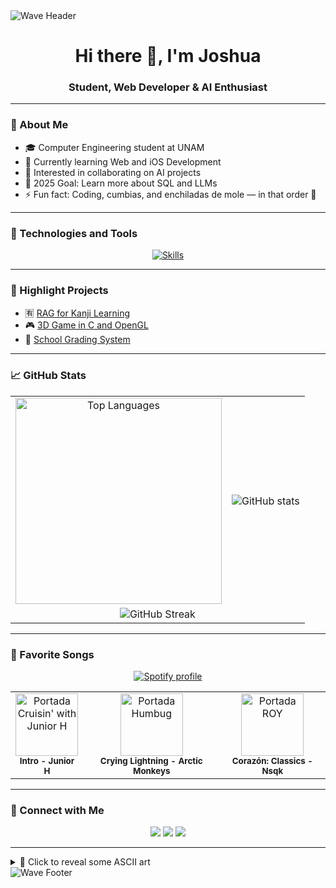 <img src="https://capsule-render.vercel.app/api?type=waving&height=200&text=Bienvenido!&fontAlign=80&fontAlignY=40&color=00c6ff,0072ff,0050b3" alt="Wave Header"/>

<h1 align="center">Hi there 👋, I'm Joshua</h1>
<h3 align="center">Student, Web Developer & AI Enthusiast</h3>

---

### 🚀 About Me
- 🎓 Computer Engineering student at UNAM  
- 🌱 Currently learning Web and iOS Development  
- 🤖 Interested in collaborating on AI projects  
- 🎯 2025 Goal: Learn more about SQL and LLMs  
- ⚡ Fun fact: Coding, cumbias, and enchiladas de mole — in that order 🌯

---

### 🧰 Technologies and Tools
<p align="center">
  <a href="https://skillicons.dev">
    <img src="https://skillicons.dev/icons?i=anaconda,bootstrap,c,cpp,css,django,docker,figma,git,github,html,java,js,laravel,latex,linux,mysql,npm,notion,php,ps,py,sklearn,tailwind,vscode,vue,windows&theme=light" style="max-width: 100%;" alt="Skills" />
  </a>

</p>

---

### 🌟 Highlight Projects
- 🈶 [RAG for Kanji Learning](https://github.com/joshuaqm/RAG-sensei)  
- 🎮 [3D Game in C and OpenGL](https://github.com/joshuaqm/Regular-Show-House-3D)  
- 🏫 [School Grading System](https://github.com/joshuaqm/SistemaCalificaciones)

---

### 📈 GitHub Stats
<table align="center">
  <tr>
    <td align="center">
      <img width="330" src="https://github-readme-stats.vercel.app/api/top-langs/?username=joshuaqm&layout=compact&theme=radical" alt="Top Languages" />
    </td>
    <td align="center">
      <img src="https://github-readme-stats.vercel.app/api?username=joshuaqm&show_icons=true&theme=radical&hide_border=false" alt="GitHub stats" />
    </td>
  </tr>
  <tr>
    <td colspan="2" align="center">
      <img src="https://github-readme-streak-stats.herokuapp.com?user=joshuaqm&theme=radical&hide_border=false" alt="GitHub Streak" />
    </td>
  </tr>
</table>



---

### 🎵 Favorite Songs
<p align="center">
  <a href="https://open.spotify.com/user/31tf7uu7b3jjmxh2xdt4kdi2mk2e?si=16ff9cf019994142" target="_blank">
    <img src="https://img.shields.io/badge/Spotify-%231DB954.svg?&style=for-the-badge&logo=spotify&logoColor=white" alt="Spotify profile" />
  </a>
</p>

<table align="center">
  <tr>
    <td align="center">
      <a href="https://www.youtube.com/watch?v=y3JcRIfX5Ao" target="_blank"><img src="https://e-cdn-images.dzcdn.net/images/cover/017bcf2835f0623903c841a7b60ce0a2/264x264-000000-80-0-0.jpg" width="100px" alt="Portada Cruisin' with Junior H" /></a>
      <br><sub><b>Intro - Junior H</b></sub>
    </td>
    <td align="center">
      <a href="https://www.youtube.com/watch?v=fLsBJPlGIDU" target="_blank"><img src="https://upload.wikimedia.org/wikipedia/en/2/20/Arcticmonkeys-humbug.jpg" width="100px" alt="Portada Humbug" /></a>
      <br><sub><b>Crying Lightning - Arctic Monkeys</b></sub>
    </td>
    <td align="center">
      <a href="https://www.youtube.com/watch?v=a-vcZ__TvZs&ab_channel=Nsqk" target="_blank"><img src="https://i.pinimg.com/736x/ca/fb/e2/cafbe2cbd9bc3d85f47fbf654a90c95e.jpg" width="100px" alt="Portada ROY" /></a>
      <br><sub><b>Corazón: Classics - Nsqk</b></sub>
    </td>
  </tr>
</table>

---

### 🤝 Connect with Me
<p align="center">
  <a href="https://twitter.com/YoshiQuinteroM" target="_blank"><img src="https://img.shields.io/badge/Twitter-%231DA1F2.svg?&style=for-the-badge&logo=twitter&logoColor=white"/></a>
  <a href="https://www.linkedin.com/in/joshuaquinterom/" target="_blank"><img src="https://img.shields.io/badge/LinkedIn-%230077B5.svg?&style=for-the-badge&logo=linkedin&logoColor=white"/></a>
  <a href="https://www.instagram.com/yoshi.mp3" target="_blank"><img src="https://img.shields.io/badge/Instagram-%23E4405F.svg?&style=for-the-badge&logo=instagram&logoColor=white"/></a>
</p>

---

<details>
<summary>🎨 Click to reveal some ASCII art</summary>

```
⠀⠀⠀⠀⠀⠀⠀⠀⠀⠀⠀⣠⣴⣶⣶⣶⣶⣶⣶⣶⣄⡀⠀⠀⠀⠀⠀⠀⠀⠀⠀
⠀⠀⠀⠀⠀⠀⠀⠀⠀⣰⣿⡿⠛⠉⠙⠛⠛⠛⠛⠻⢿⣿⣷⣄⠀⠀⠀⠀⠀⠀⠀
⠀⠀⠀⠀⠀⠀⠀⠀⣼⣿⠋⠀⠀⠀⠀⠀⠀⠀⢀⣀⣀⠈⢻⣿⣿⡄⠀⠀⠀⠀⠀
⠀⠀⠀⠀⠀⠀⠀⣸⣿⡏⠀⠀⠀⢀⣴⣾⣿⣿⣿⠿⠿⠿⢿⣿⣿⣷⡄⠀⠀⠀⠀
⠀⠀⠀⠀⠀⠀⠀⣿⣿⠁⠀⠀⠀⣿⣿⣯⠁⠀⠀⠀⠀⠀⠀⠀⠈⠙⢿⣷⡄⠀⠀
⠀⠀⣀⣤⣴⣶⣶⣿⡇⠀⠀⠀⢸⣿⣿⣿⣆⠀⠀⠀⠀⠀⠀⠀⠀⠀⠀⣿⣷⡄⠀
⠀⢰⣿⡟⠋⠉⣿⣿⠀⠀⠀⠀⠘⣿⣿⣿⣿⣷⣦⣤⣤⣤⣶⣶⣶⣶⣿⣿⡇⠀⠀
⠀⢸⣿⡇⠀⠀⣿⣿⡇⠀⠀⠀⠀⠹⣿⣿⣿⣿⣿⣿⣿⣿⣿⣿⣿⣿⣿⡿⠃⠀⠀
⠀⣸⣿⡇⠀⠀⣿⣿⡇⠀⠀⠀⠀⠀⠉⠻⠿⣿⣿⣿⣿⡿⠿⠿⢛⣻⡿⠁⠀⠀⠀
⠀⣿⣿⠁⠀⠀⣿⣿⡇⠀⠀⠀⠀⠀⠀⠀⠀⠀⠀⠀⠀⠀⠀⠀⠀⢸⣿⣿⠀⠀⠀
⠀⣿⣿⠀⠀⠀⣿⣿⡇⠀⠀⠀⠀⠀⠀⠀⠀⠀⠀⠀⠀⠀⠀⠀⠀⢸⣿⣿⠀⠀⠀
⠀⣿⣿⠀⠀⠀⣿⣿⡇⠀⠀⠀⠀⠀⠀⠀⠀⠀⠀⠀⠀⠀⠀⠀⠀⢸⣿⣿⠀⠀⠀
⠀⢿⣿⡆⠀⠀⣿⣿⡇⠀⠀⠀⠀⠀⠀⠀⠀⠀⠀⠀⠀⠀⠀⠀⠀⢸⣿⣿⠀⠀⠀
⠀⠸⣿⣧⡀⠀⣿⣿⡇⠀⠀⠀⠀⠀⠀⠀⠀⠀⠀⠀⠀⠀⠀⠀⠀⣿⣿⡇⠀⠀⠀
⠀⠀⠛⢿⣿⣿⣿⣿⡇⠀⠀⠀⠀⠀⣰⣿⣿⣷⣶⣶⣶⣶⠶⢘⣿⣿⠀⠀⠀⠀⠀
⠀⠀⠀⠀⠀⠀⠀⣿⣿⠀⠀⠀⠀⠀⣿⣿⡇⠀⣽⣿⡏⠁⠀⠀⢸⣿⡇⠀⠀⠀⠀
⠀⠀⠀⠀⠀⠀⠀⣿⣿⠀⠀⠀⠀⠀⣿⣿⡇⠀⢹⣿⡆⠀⠀⠀⣸⣿⠇⠀⠀⠀⠀
⠀⠀⠀⠀⠀⠀⠀⢿⣿⣦⣄⣀⣠⣴⣿⣿⠀⠀⠈⠻⣿⣿⣿⣿⡿⠁⠀⠀⠀⠀⠀
⠀⠀⠀⠀⠀⠀⠀⠈⠛⠻⠿⠿⠿⠿⠋⠁⠀⠀⠀⠀⠀⠀⠀⠀⠀⠀⠀⠀⠀⠀⠀
```

</details>
<img src="https://capsule-render.vercel.app/api?type=waving&height=100&section=footer&color=00c6ff,0072ff,0050b3" alt="Wave Footer"/>
